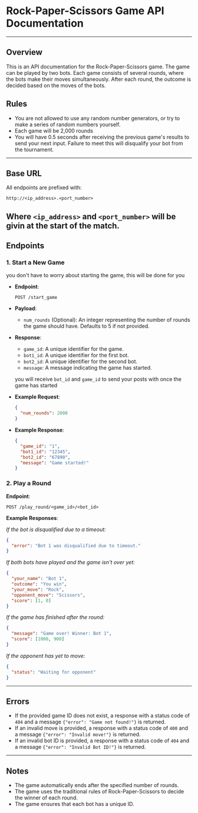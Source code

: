 # Rock-Paper-Scissors Game API Documentation

---

## Overview

This is an API documentation for the Rock-Paper-Scissors game. The game can be played by two bots. Each game consists of several rounds, where the bots make their moves simultaneously. After each round, the outcome is decided based on the moves of the bots.

## Rules

- You are not allowed to use any random number generators, or try to make a series of random numbers yourself.
- Each game will be 2,000 rounds
- You will have 0.5 seconds after receiving the previous game's results to send your next input. Failure to meet this will disqualify your bot from the tournament.

---

## Base URL

All endpoints are prefixed with:
```
http://<ip_address>.<port_number>
```

Where `<ip_address>` and `<port_number>` will be givin at the start of the match.
---

## Endpoints

### 1. Start a New Game

you don't have to worry about starting the game, this will be done for you

- **Endpoint**:
  ```
  POST /start_game
  ```

- **Payload**:
  - `num_rounds` (Optional): An integer representing the number of rounds the game should have. Defaults to 5 if not provided.

- **Response**:
  - `game_id`: A unique identifier for the game.
  - `bot1_id`: A unique identifier for the first bot.
  - `bot2_id`: A unique identifier for the second bot.
  - `message`: A message indicating the game has started.

  you will receive `bot_id` and `game_id` to send your posts with once the game has started

- **Example Request**:
  ```json
  {
    "num_rounds": 2000
  }
  ```

- **Example Response**:
  ```json
  {
    "game_id": "1",
    "bot1_id": "12345",
    "bot2_id": "67890",
    "message": "Game started!"
  }
  ```

### 2. Play a Round

**Endpoint**:
```
POST /play_round/<game_id>/<bot_id>
```

**Example Responses**:

*If the bot is disqualified due to a timeout:*
```json
{
  "error": "Bot 1 was disqualified due to timeout."
}
```

*If both bots have played and the game isn't over yet:*
```json
{
  "your_name": "Bot 1",
  "outcome": "You win",
  "your_move": "Rock",
  "opponent_move": "Scissors",
  "score": [1, 0]
}
```

*If the game has finished after the round:*
```json
{
  "message": "Game over! Winner: Bot 1",
  "score": [1000, 900]
}
```

*If the opponent has yet to move:*
```json
{
  "status": "Waiting for opponent"
}
```

---

## Errors

- If the provided game ID does not exist, a response with a status code of `404` and a message `{"error": "Game not found!"}` is returned.
- If an invalid move is provided, a response with a status code of `400` and a message `{"error": "Invalid move!"}` is returned.
- If an invalid bot ID is provided, a response with a status code of `404` and a message `{"error": "Invalid Bot ID!"}` is returned.

---

## Notes

- The game automatically ends after the specified number of rounds.
- The game uses the traditional rules of Rock-Paper-Scissors to decide the winner of each round.
- The game ensures that each bot has a unique ID.